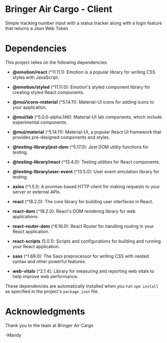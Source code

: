 # Bringer Air Cargo - Client
Simple tracking number input with a status tracker along with a login feature that returns a Json Web Token

# Dependencies

This project relies on the following dependencies:

- **@emotion/react** (^11.11.1): Emotion is a popular library for writing CSS styles with JavaScript.

- **@emotion/styled** (^11.11.0): Emotion's styled component library for creating styled React components.

- **@mui/icons-material** (^5.14.11): Material-UI icons for adding icons to your application.

- **@mui/lab** (^5.0.0-alpha.146): Material-UI lab components, which include experimental components.

- **@mui/material** (^5.14.11): Material-UI, a popular React UI framework that provides pre-designed components and styles.

- **@testing-library/jest-dom** (^5.17.0): Jest DOM utility functions for testing.

- **@testing-library/react** (^13.4.0): Testing utilities for React components.

- **@testing-library/user-event** (^13.5.0): User event simulation library for testing.

- **axios** (^1.5.1): A promise-based HTTP client for making requests to your server or external APIs.

- **react** (^18.2.0): The core library for building user interfaces in React.

- **react-dom** (^18.2.0): React's DOM rendering library for web applications.

- **react-router-dom** (^6.16.0): React Router for handling routing in your React application.

- **react-scripts** (5.0.1): Scripts and configurations for building and running your React application.

- **sass** (^1.68.0): The Sass preprocessor for writing CSS with nested syntax and other powerful features.

- **web-vitals** (^2.1.4): Library for measuring and reporting web vitals to help improve web performance.

These dependencies are automatically installed when you run `npm install` as specified in the project's `package.json` file.

# Acknowledgments
Thank you to the team at Bringer Air Cargo

-Mandy
